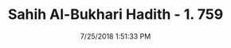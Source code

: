 ---
title        : "Sahih Al-Bukhari Hadith - 1. 759"
date         : 7/25/2018 1:51:33 PM
draft        : false
type         : "hadith"
layout       : "hadith"
BookCode     : "SHB"
VolumeNumber : "1"
HadithNumber : "759"
categories  :  ["Prayer Characteristics-Repeating prayer for not bowing perfectly"]
tags  :  ["Abu Huraira"]
---